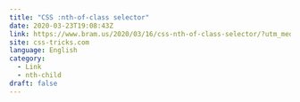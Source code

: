 ```yaml
---
title: "CSS :nth-of-class selector"
date: 2020-03-23T19:08:43Z
link: https://www.bram.us/2020/03/16/css-nth-of-class-selector/?utm_medium=RSS&utm_source=news.12bit.vn
site: css-tricks.com
language: English
category:
  - Link
  - nth-child
draft: false
---
```

